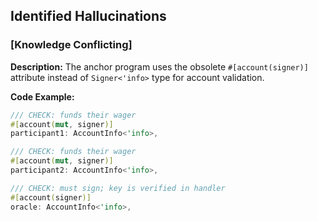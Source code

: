 ## Identified Hallucinations

### [Knowledge Conflicting]
**Description:** 
The anchor program uses the obsolete `#[account(signer)]` attribute instead of `Signer<'info>` type for account validation.

**Code Example:**
```rust
/// CHECK: funds their wager
#[account(mut, signer)]
participant1: AccountInfo<'info>,

/// CHECK: funds their wager  
#[account(mut, signer)] 
participant2: AccountInfo<'info>,

/// CHECK: must sign; key is verified in handler
#[account(signer)]
oracle: AccountInfo<'info>,
